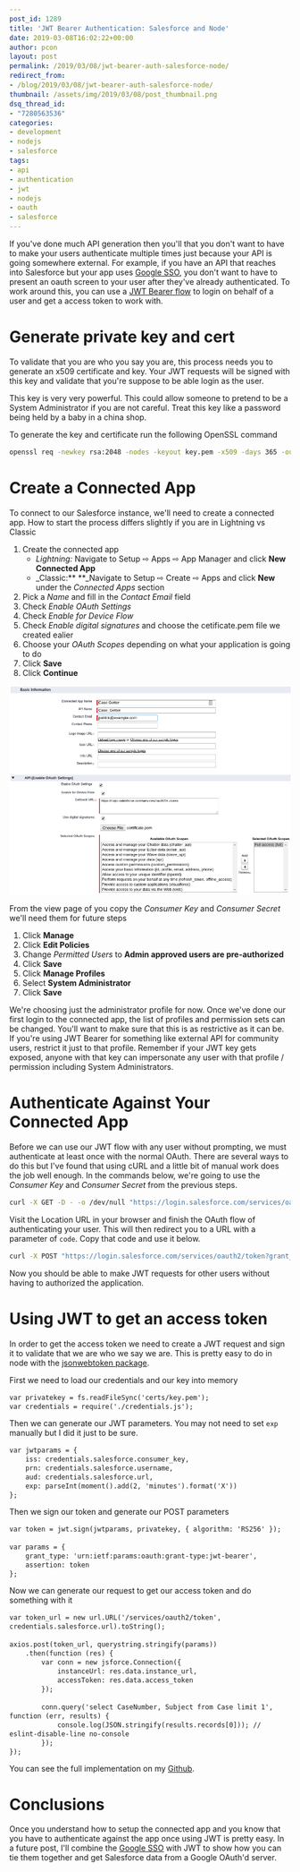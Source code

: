 ```yaml
---
post_id: 1289
title: 'JWT Bearer Authentication: Salesforce and Node'
date: 2019-03-08T16:02:22+00:00
author: pcon
layout: post
permalink: /2019/03/08/jwt-bearer-auth-salesforce-node/
redirect_from:
- /blog/2019/03/08/jwt-bearer-auth-salesforce-node/
thumbnail: /assets/img/2019/03/08/post_thumbnail.png
dsq_thread_id:
- "7280563536"
categories:
- development
- nodejs
- salesforce
tags:
- api
- authentication
- jwt
- nodejs
- oauth
- salesforce
---
```

If you've done much API generation then you'll that you don't want to have to make your users authenticate multiple times just because your API is going somewhere external.  For example, if you have an API that reaches into Salesforce but your app uses [Google SSO](http://blog.deadlypenguin.com/blog/2019/03/05/single-sign-on-salesforce-google/), you don't want to have to present an oauth screen to your user after they've already authenticated.  To work around this, you can use a [JWT Bearer flow](https://help.salesforce.com/articleView?id=remoteaccess_oauth_jwt_flow.htm&type=5) to login on behalf of a user and get a access token to work with.

<!--more-->

# Generate private key and cert

To validate that you are who you say you are, this process needs you to generate an x509 certificate and key.  Your JWT requests will be signed with this key and validate that you're suppose to be able login as the user.

<div class="notification is-danger">
  This key is very very powerful.  This could allow someone to pretend to be a System Administrator if you are not careful.  Treat this key like a password being held by a baby in a china shop.
</div>

To generate the key and certificate run the following OpenSSL command

```bash
openssl req -newkey rsa:2048 -nodes -keyout key.pem -x509 -days 365 -out certificate.pem
```

# Create a Connected App

To connect to our Salesforce instance, we'll need to create a connected app.  How to start the process differs slightly if you are in Lightning vs Classic

1. Create the connected app
    * _Lightning:_ Navigate to Setup ⇨ Apps ⇨ App Manager and click **New Connected App**
    * _Classic:** **_Navigate to Setup ⇨ Create ⇨ Apps and click **New** under the _Connected Apps_ section
2. Pick a _Name_ and fill in the _Contact Email_ field
3. Check _Enable OAuth Settings_
4. Check _Enable for Device Flow_
5. Check _Enable digital signatures_ and choose the cetificate.pem file we created ealier
6. Choose your _OAuth Scopes_ depending on what your application is going to do
7. Click **Save**
8. Click **Continue**

![Connected App Configuration](/assets/img/2019/03/08/connectedAppConfiguration.png)

From the view page of you copy the _Consumer Key_ and _Consumer Secret_ we'll need them for future steps

1. Click **Manage**
2. Click  **Edit Policies**
3. Change _Permitted Users_ to **Admin approved users are pre-authorized**
4. Click **Save**
5. Click **Manage Profiles**
6. Select **System Administrator**
7. Click **Save**

We're choosing just the administrator profile for now.  Once we've done our first login to the connected app, the list of profiles and permission sets can be changed.  You'll want to make sure that this is as restrictive as it can be.  If you're using JWT Bearer for something like external API for community users, restrict it just to that profile.  Remember if your JWT key gets exposed, anyone with that key can impersonate any user with that profile / permission including System Administrators.

# Authenticate Against Your Connected App

Before we can use our JWT flow with any user without prompting, we must authenticate at least once with the normal OAuth.  There are several ways to do this but I've found that using cURL and a little bit of manual work does the job well enough.  In the commands below, we're going to use the _Consumer Key_ and _Consumer Secret_ from the previous steps.

```bash
curl -X GET -D - -o /dev/null "https://login.salesforce.com/services/oauth2/authorize?response_type=code&redirect_uri=https://login.salesforce.com/services/oauth2/success&client_id=<CONSUMER_KEY>"
```

Visit the Location URL in your browser and finish the OAuth flow of authenticating your user.  This will then redirect you to a URL with a parameter of `code`.  Copy that code and use it below.

```bash
curl -X POST "https://login.salesforce.com/services/oauth2/token?grant_type=authorization_code&redirect_uri=https://login.salesforce.com/services/oauth2/success&client_secret=<CONSUMER_SECRET>&client_id=<CONSUMER_KEY>&code=<CODE>"
```

Now you should be able to make JWT requests for other users without having to authorized the application.

# Using JWT to get an access token

In order to get the access token we need to create a JWT request and sign it to validate that we are who we say we are.  This is pretty easy to do in node with the [jsonwebtoken package](https://www.npmjs.com/package/jsonwebtoken).

First we need to load our credentials and our key into memory

```apexscript
var privatekey = fs.readFileSync('certs/key.pem');
var credentials = require('./credentials.js');
```

Then we can generate our JWT parameters.  You may not need to set `exp` manually but I did it just to be sure.

```apexscript
var jwtparams = {
    iss: credentials.salesforce.consumer_key,
    prn: credentials.salesforce.username,
    aud: credentials.salesforce.url,
    exp: parseInt(moment().add(2, 'minutes').format('X'))
};
```

Then we sign our token and generate our POST parameters

```apexscript
var token = jwt.sign(jwtparams, privatekey, { algorithm: 'RS256' });

var params = {
    grant_type: 'urn:ietf:params:oauth:grant-type:jwt-bearer',
    assertion: token
};
```

Now we can generate our request to get our access token and do something with it

```apexscript
var token_url = new url.URL('/services/oauth2/token', credentials.salesforce.url).toString();

axios.post(token_url, querystring.stringify(params))
    .then(function (res) {
        var conn = new jsforce.Connection({
            instanceUrl: res.data.instance_url,
            accessToken: res.data.access_token
        });

        conn.query('select CaseNumber, Subject from Case limit 1', function (err, results) {
            console.log(JSON.stringify(results.records[0])); // eslint-disable-line no-console
        });
});
```

You can see the full implementation on my [Github](https://github.com/pcon/SalesforceApps/blob/master/sso_example/jwt.js).

# Conclusions

Once you understand how to setup the connected app and you know that you have to authenticate against the app once using JWT is pretty easy.  In a future post, I'll combine the [Google SSO](http://blog.deadlypenguin.com/blog/2019/03/05/single-sign-on-salesforce-google/) with JWT to show how you can tie them together and get Salesforce data from a Google OAuth'd server.